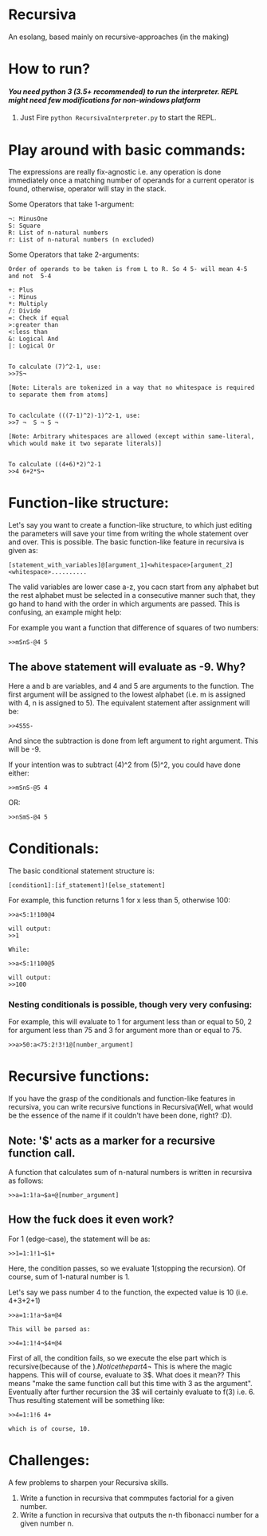# Recursiva

An esolang, based mainly on recursive-approaches (in the making)

# How to run? 

#### <i>You need python 3 (3.5+ recommended) to run the interpreter. REPL might need few modifications for non-windows platform</i> 

  1. Just Fire `python RecursivaInterpreter.py` to start the REPL.


# Play around with basic commands:
    
The expressions are really fix-agnostic i.e. any operation is done immediately once a matching number of operands for a current         operator is found, otherwise, operator will stay in the stack.  

Some Operators that take 1-argument:

    ¬: MinusOne
    S: Square 
    R: List of n-natural numbers
    r: List of n-natural numbers (n excluded)

Some Operators that take 2-arguments:

    Order of operands to be taken is from L to R. So 4 5- will mean 4-5 and not  5-4

    +: Plus 
    -: Minus
    *: Multiply
    /: Divide
    =: Check if equal
    >:greater than
    <:less than
    &: Logical And
    |: Logical Or
    
    
    To calculate (7)^2-1, use:
    >>7S¬ 

    [Note: Literals are tokenized in a way that no whitespace is required to separate them from atoms]


    To caclculate (((7-1)^2)-1)^2-1, use:
    >>7 ¬  S ¬ S ¬  

    [Note: Arbitrary whitespaces are allowed (except within same-literal, which would make it two separate literals)]


    To calculate ((4+6)*2)^2-1
    >>4 6+2*S¬
    
# Function-like structure:

Let's say you want to create a function-like structure, to which just editing the parameters will save your time from writing the whole statement over and over. This is possible. The basic function-like feature in recursiva is given as:

    [statement_with_variables]@[argument_1]<whitespace>[argument_2]<whitespace>..........
    
The valid variables are lower case a-z, you cacn start from any alphabet but the rest alphabet must be selected in a consecutive manner such that, they go hand to hand with the order in which arguments are passed. This is confusing, an example might help:

For example you want a function that difference of squares of two numbers:

    >>mSnS-@4 5
    
## The above statement will evaluate as -9. Why?
    
Here a and b are variables, and 4 and 5 are arguments to the function. The first argument will be assigned to the lowest alphabet (i.e. m is assigned with 4, n is assigned to 5). The equivalent statement after assignment will be:

    >>4S5S-
    
And since the subtraction is done from left argument to right argument. This will be -9.

If your intention was to subtract (4)^2 from (5)^2, you could have done either:

    >>mSnS-@5 4
    
OR:

    >>nSmS-@4 5
    

# Conditionals:

The basic conditional statement structure is:

    [condition1]:[if_statement]![else_statement]

For example, this function returns 1 for x less than 5, otherwise 100:

    >>a<5:1!100@4
    
    will output:
    >>1
    
    While:
    
    >>a<5:1!100@5
    
    will output:
    >>100

### Nesting conditionals is possible, though very very confusing:
For example, this will evaluate to 1 for argument less than or equal to 50, 2 for argument less than 75 and 3 for argument more than or equal to 75.

    >>a>50:a<75:2!3!1@[number_argument]
    
# Recursive functions:

If you have the grasp of the conditionals and function-like features in recursiva, you can write recursive functions in Recursiva(Well, what would be the essence of the name if it couldn't have been done, right? :D).

## Note: '$' acts as a marker for a recursive function call.  

A function that calculates sum of n-natural numbers is written in recursiva as follows:

    >>a=1:1!a¬$a+@[number_argument]
    
## How the fuck does it even work?

For 1 (edge-case), the statement will be as:

    >>1=1:1!1¬$1+
    
Here, the condition passes, so we evaluate 1(stopping the recursion). Of course, sum of 1-natural number is 1. 

Let's say we pass number 4 to the function, the expected value is 10 (i.e. 4+3+2+1)

    >>a=1:1!a¬$a+@4
    
    This will be parsed as:
    
    >>4=1:1!4¬$4+@4

First of all, the condition fails, so we execute the else part which is recursive(because of the $). Notice the part 4¬$ This is where the magic happens. This will of course, evaluate to 3$. What does it mean?? This means "make the same function call but this time with 3 as the argument". Eventually after further recursion the 3$ will certainly evaluate to f(3) i.e. 6. Thus resulting statement will be something like: 

    >>4=1:1!6 4+
    
    which is of course, 10.
    
# Challenges:

A few problems to sharpen your Recursiva skills.

1. Write a function in recursiva that commputes factorial for a given number.
2. Write a function in recursiva that outputs the n-th fibonacci number for a given number n.
